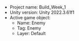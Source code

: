 <!-- UNITY CODE ASSIST INSTRUCTIONS START -->
- Project name: Build_Week_1
- Unity version: Unity 2022.3.61f1
- Active game object:
  - Name: Enemy
  - Tag: Enemy
  - Layer: Default
<!-- UNITY CODE ASSIST INSTRUCTIONS END -->